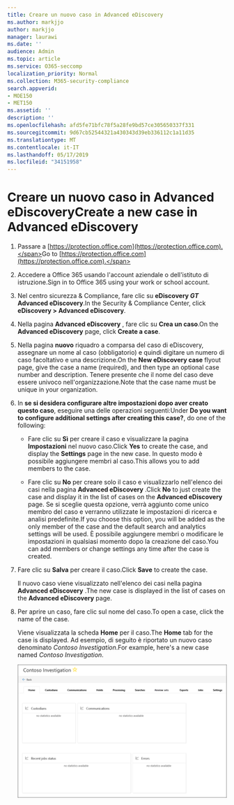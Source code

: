 ```yaml
---
title: Creare un nuovo caso in Advanced eDiscovery
ms.author: markjjo
author: markjjo
manager: laurawi
ms.date: ''
audience: Admin
ms.topic: article
ms.service: O365-seccomp
localization_priority: Normal
ms.collection: M365-security-compliance
search.appverid:
- MOE150
- MET150
ms.assetid: ''
description: ''
ms.openlocfilehash: afd5fe71bfc78f5a28fe9bd57ce305650337f331
ms.sourcegitcommit: 9d67cb52544321a430343d39eb336112c1a11d35
ms.translationtype: MT
ms.contentlocale: it-IT
ms.lasthandoff: 05/17/2019
ms.locfileid: "34151958"
---
```

# <a name="create-a-new-case-in-advanced-ediscovery"></a><span data-ttu-id="70f30-102">Creare un nuovo caso in Advanced eDiscovery</span><span class="sxs-lookup"><span data-stu-id="70f30-102">Create a new case in Advanced eDiscovery</span></span>  

1. <span data-ttu-id="70f30-103">Passare a [https://protection.office.com](https://protection.office.com).</span><span class="sxs-lookup"><span data-stu-id="70f30-103">Go to [https://protection.office.com](https://protection.office.com).</span></span>
    
2. <span data-ttu-id="70f30-104">Accedere a Office 365 usando l'account aziendale o dell'istituto di istruzione.</span><span class="sxs-lookup"><span data-stu-id="70f30-104">Sign in to Office 365 using your work or school account.</span></span>
    
3. <span data-ttu-id="70f30-105">Nel centro sicurezza & Compliance, fare clic su **eDiscovery _GT_ Advanced eDiscovery**.</span><span class="sxs-lookup"><span data-stu-id="70f30-105">In the Security & Compliance Center, click **eDiscovery > Advanced eDiscovery**.</span></span>
 
4. <span data-ttu-id="70f30-106">Nella pagina **Advanced eDiscovery** , fare clic su **Crea un caso**.</span><span class="sxs-lookup"><span data-stu-id="70f30-106">On the **Advanced eDiscovery** page, click **Create a case**.</span></span>
    
5. <span data-ttu-id="70f30-107">Nella pagina **nuovo** riquadro a comparsa del caso di eDiscovery, assegnare un nome al caso (obbligatorio) e quindi digitare un numero di caso facoltativo e una descrizione.</span><span class="sxs-lookup"><span data-stu-id="70f30-107">On the **New eDiscovery case** flyout page, give the case a name (required), and then type an optional case number and description.</span></span> <span data-ttu-id="70f30-108">Tenere presente che il nome del caso deve essere univoco nell'organizzazione.</span><span class="sxs-lookup"><span data-stu-id="70f30-108">Note that the case name must be unique in your organization.</span></span>

6. <span data-ttu-id="70f30-109">In **se si desidera configurare altre impostazioni dopo aver creato questo caso**, eseguire una delle operazioni seguenti:</span><span class="sxs-lookup"><span data-stu-id="70f30-109">Under **Do you want to configure additional settings after creating this case?**, do one of the following:</span></span>

    - <span data-ttu-id="70f30-110">Fare clic su **Sì** per creare il caso e visualizzare la pagina **Impostazioni** nel nuovo caso.</span><span class="sxs-lookup"><span data-stu-id="70f30-110">Click **Yes** to create the case, and display the **Settings** page in the new case.</span></span> <span data-ttu-id="70f30-111">In questo modo è possibile aggiungere membri al caso.</span><span class="sxs-lookup"><span data-stu-id="70f30-111">This allows you to add members to the case.</span></span>
    
    - <span data-ttu-id="70f30-112">Fare clic su **No** per creare solo il caso e visualizzarlo nell'elenco dei casi nella pagina **Advanced eDiscovery** .</span><span class="sxs-lookup"><span data-stu-id="70f30-112">Click **No** to just create the case and display it in the list of cases on the **Advanced eDiscovery** page.</span></span> <span data-ttu-id="70f30-113">Se si sceglie questa opzione, verrà aggiunto come unico membro del caso e verranno utilizzate le impostazioni di ricerca e analisi predefinite.</span><span class="sxs-lookup"><span data-stu-id="70f30-113">If you choose this option, you will be added as the only member of the case and the default search and analytics settings will be used.</span></span> <span data-ttu-id="70f30-114">È possibile aggiungere membri o modificare le impostazioni in qualsiasi momento dopo la creazione del caso.</span><span class="sxs-lookup"><span data-stu-id="70f30-114">You can add members or change settings any time after the case is created.</span></span>

7. <span data-ttu-id="70f30-115">Fare clic su **Salva** per creare il caso.</span><span class="sxs-lookup"><span data-stu-id="70f30-115">Click **Save** to create the case.</span></span>

    <span data-ttu-id="70f30-116">Il nuovo caso viene visualizzato nell'elenco dei casi nella pagina **Advanced eDiscovery** .</span><span class="sxs-lookup"><span data-stu-id="70f30-116">The new case is displayed in the list of cases on the **Advanced eDiscovery** page.</span></span> 

8. <span data-ttu-id="70f30-117">Per aprire un caso, fare clic sul nome del caso.</span><span class="sxs-lookup"><span data-stu-id="70f30-117">To open a case, click the name of the case.</span></span> 

    <span data-ttu-id="70f30-118">Viene visualizzata la scheda **Home** per il caso.</span><span class="sxs-lookup"><span data-stu-id="70f30-118">The **Home** tab for the case is displayed.</span></span> <span data-ttu-id="70f30-119">Ad esempio, di seguito è riportato un nuovo caso denominato *Contoso Investigation*.</span><span class="sxs-lookup"><span data-stu-id="70f30-119">For example, here's a new case named *Contoso Investigation*.</span></span>

    ![La scheda Home per un nuovo caso in Advanced eDiscovery](../media/newAeDcase.png)
